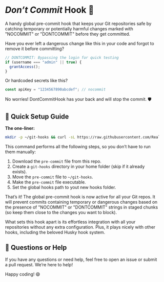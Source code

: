 # *Don’t Commit* Hook 🚫

A handy global pre-commit hook that keeps your Git repositories safe by catching temporary or potentially harmful changes marked with "NOCOMMIT" or "DONTCOMMIT" before they get committed.

Have you ever left a dangerous change like this in your code and forgot to remove it before committing?

```javascript
// DONTCOMMIT: Bypassing the login for quick testing
if (username === "admin" || true) {
  grantAccess();
}
```

Or hardcoded secrets like this?

```javascript
const apiKey = "1234567890abcdef"; // nocommit
```

No worries! DontCommitHook has your back and will stop the commit. 🛡️

## 🚀 Quick Setup Guide

**The one-liner:**
```bash
mkdir -p ~/git-hooks && curl -sL https://raw.githubusercontent.com/ReallyGood/DontCommitHook/main/pre-commit -o ~/git-hooks/pre-commit && chmod +x ~/git-hooks/pre-commit && git config --global core.hooksPath ~/git-hooks && echo "All set! DontCommitHook is ready to prevent risky commits 🛡️"
```

This command performs all the following steps, so you don’t have to run them manually:
1. Download the `pre-commit` file from this repo.
2. Create a `git-hooks` directory in your home folder (skip if it already exists).
3. Move the `pre-commit` file to `~/git-hooks`.
4. Make the `pre-commit` file executable.
5. Set the global hooks path to yout new hooks folder.

That’s it! The global pre-commit hook is now active for all your Git repos. It will prevent commits containing temporary or dangerous changes based on the presence of "NOCOMMIT" or "DONTCOMMIT" strings in staged chunks (so keep them close to the changes you want to block).

What sets this hook apart is its effortless integration with all your repositories without any extra configuration. Plus, it plays nicely with other hooks, including the beloved Husky hook system.

## 🤔 Questions or Help

If you have any questions or need help, feel free to open an issue or submit a pull request. We’re here to help!

Happy coding! 😄
